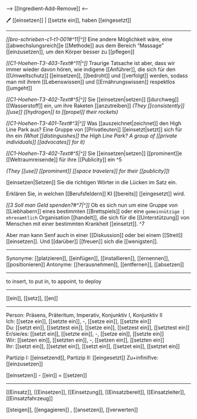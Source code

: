 --> [[Ingredient-Add-Remove]] <--

🖊️ [[einsetzen]] | [[setzte ein]], haben [[eingesetzt]]

---
*[[bro-schrieben-c1-t1-001#^11|^]]* Eine andere Möglichkeit wäre, eine [[abwechslungsreich]]e [[Methode]] aus dem Bereich “Massage” [[einzusetzen]], um den Körper besser zu [[pflegen]]

*[[C1-Hoehen-T3-403-Text#^11|^]]* Traurige Tatsache ist aber, dass wir immer wieder davon hören, wie indigene [[Anführer]], die sich für den [[Umweltschutz]] [[einsetzen]], [[bedroht]] und [[verfolgt]] werden, sodass man mit ihrem [[Lebenswissen]] und [[Ernährungswissen]] respektlos [[umgeht]]

*[[C1-Hoehen-T3-402-Text#^5|^]]* Sie [[einsetzen|setzen]] [[durchweg]] [[Wasserstoff]] ein, um ihre Raketen [[anzutreiben]]
*(They [[consistently]] [[use]] [[hydrogen]] to [[propel]] their rockets)*

*[[C1-Hoehen-T3-401-Text#^3|^]]* Was [[auszeichnet|zeichnet]] den High Line Park aus? Eine Gruppe von [[Privatleuten]] [[einsetzt|setzt]] sich für ihn ein
*(What [[distinguishes]] the High Line Park? A group of [[private individuals]] [[advocates]] for it)*

*[[C1-Hoehen-T3-402-Text#^5|^]]* Sie [[einsetzen|setzen]] [[prominent]]e [[Weltraumreisende]] für ihre [[Publicity]] ein ^5

*(They [[use]] [[prominent]] [[space travelers]] for their [[publicity]])*

[[einsetzen|Setzen]] Sie die richtigen Wörter in die Lücken im Satz ein.

Erklären Sie, in welchen [[Berufsfeldern]] KI [[bereits]] [[eingesetzt]] wird.

_[[3 Soll man Geld spenden?#^7|^]]_ Ob es sich nun um eine Gruppe von [[Liebhabern]] eines bestimmten [[Brettspiels]] oder eine `gemeinnützige | ehrenamtlich` Organisation [[handelt]], die sich für die [[Unterstützung]] von Menschen mit einer bestimmten Krankheit [[einsetzt]]. ^7

Aber man kann Senf auch in einer [[Diskussion]] oder bei einem [[Streit]] [[einsetzen]]. Und [[darüber]] [[freuen]] sich die [[wenigsten]].

---

Synonyme: [[platzieren]], [[einfügen]], [[installieren]], [[ernennen]], [[positionieren]]
Antonyme: [[herausnehmen]], [[entfernen]], [[absetzen]]

---

to insert, to put in, to appoint, to deploy

---

[[ein]], [[setz]], [[en]]

---

Person: Präsens, Präteritum, Imperativ, Konjunktiv I, Konjunktiv II  
Ich: [[setze ein]], [[setzte ein]], -, [[setze ein]], [[setzte ein]]  
Du: [[setzt ein]], [[setztest ein]], [[setze ein]], [[setzest ein]], [[setztest ein]]  
Er/sie/es: [[setzt ein]], [[setzte ein]], -, [[setze ein]], [[setzte ein]]  
Wir: [[setzen ein]], [[setzten ein]], -, [[setzen ein]], [[setzten ein]]  
Ihr: [[setzt ein]], [[setztet ein]], [[setzt ein]], [[setzet ein]], [[setztet ein]]

Partizip I: [[einsetzend]],
Partizip II: [[eingesetzt]]
Zu+infinifive: [[einzusetzen]]

[[einsetzen]] - [[ein]] = [[setzen]]

---

[[Einsatz]], [[Einsetzen]], [[Einsetzung]], [[Einsatzbereit]], [[Einsatzleiter]], [[Einsatzfahrzeug]]

[[steigen]], [[engagieren]]
, [[ansetzen]], [[verwerten]]